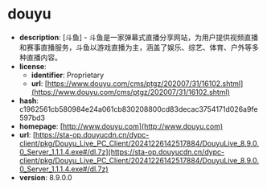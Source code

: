 # douyu

- **description**: [斗鱼] - 斗鱼是一家弹幕式直播分享网站，为用户提供视频直播和赛事直播服务，斗鱼以游戏直播为主，涵盖了娱乐、综艺、体育、户外等多种直播内容。
- **license**:
  - **identifier**: Proprietary
  - **url**: [https://www.douyu.com/cms/ptgz/202007/31/16102.shtml](https://www.douyu.com/cms/ptgz/202007/31/16102.shtml)
- **hash**: c1962561cb580984e24a061cb830208800cd83decac3754171d026a9fe597bd3
- **homepage**: [http://www.douyu.com](http://www.douyu.com)
- **url**: [https://sta-op.douyucdn.cn/dypc-client/pkg/Douyu_Live_PC_Client/20241226142517884/DouyuLive_8.9.0.0_Server_1.1.1.4.exe#/dl.7z](https://sta-op.douyucdn.cn/dypc-client/pkg/Douyu_Live_PC_Client/20241226142517884/DouyuLive_8.9.0.0_Server_1.1.1.4.exe#/dl.7z)
- **version**: 8.9.0.0

